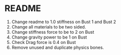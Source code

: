 # README

1. Change readme to 1.0 stiffness on Bust 1 and Bust 2
1. Change all materials to be two sided.
1. Change stiffness force to be to 2 on Bust
1. Change gravity power to be 1 on Bust
1. Check Drag force is 0.4 on Bust
1. Remove unused and duplicate physics bones.